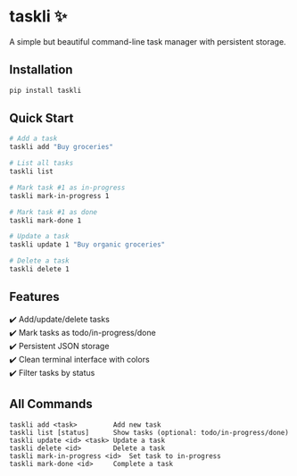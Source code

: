 # taskli ✨

A simple but beautiful command-line task manager with persistent storage.


## Installation

```bash
pip install taskli
```

## Quick Start

```bash
# Add a task
taskli add "Buy groceries"

# List all tasks
taskli list

# Mark task #1 as in-progress
taskli mark-in-progress 1

# Mark task #1 as done
taskli mark-done 1

# Update a task
taskli update 1 "Buy organic groceries"

# Delete a task
taskli delete 1
```

## Features

✔️ Add/update/delete tasks  
✔️ Mark tasks as todo/in-progress/done  
✔️ Persistent JSON storage  
✔️ Clean terminal interface with colors  
✔️ Filter tasks by status  

## All Commands

```
taskli add <task>         Add new task
taskli list [status]      Show tasks (optional: todo/in-progress/done)
taskli update <id> <task> Update a task
taskli delete <id>        Delete a task
taskli mark-in-progress <id>  Set task to in-progress
taskli mark-done <id>     Complete a task
```

